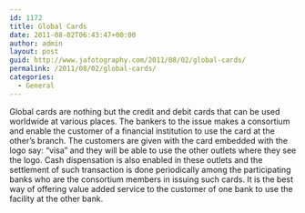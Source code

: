 ```yaml
---
id: 1172
title: Global Cards
date: 2011-08-02T06:43:47+00:00
author: admin
layout: post
guid: http://www.jafotography.com/2011/08/02/global-cards/
permalink: /2011/08/02/global-cards/
categories:
  - General
---
```

Global cards are nothing but the credit and debit cards that can be used worldwide at various places. The bankers to the issue makes a consortium and enable the customer of a financial institution to use the card at the other&#8217;s branch. The customers are given with the card embedded with the logo say: &#8220;visa&#8221; and they will be able to use the other outlets where they see the logo. Cash dispensation is also enabled in these outlets and the settlement of such transaction is done periodically among the participating banks who are the consortium members in issuing such cards. It is the best way of offering value added service to the customer of one bank to use the facility at the other bank.